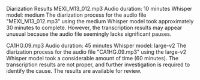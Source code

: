 Diarization Results
MEXI_M13_012.mp3
Audio duration: 10 minutes
Whisper model: medium
The diarization process for the audio file "MEXI_M13_012.mp3" using the medium Whisper model took approximately 30 minutes to complete. However, the transcription results may appear unusual because the audio file seemingly lacks significant pauses.

CA1HG.09.mp3
Audio duration: 45 minutes
Whisper model: large-v2
The diarization process for the audio file "CA1HG.09.mp3" using the large-v2 Whisper model took a considerable amount of time (60 minutes). The transcription results are not proper, and further investigation is required to identify the cause. The results are available for review.
